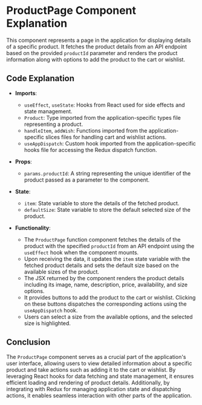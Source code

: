 # ProductPage Component Explanation

This component represents a page in the application for displaying details of a specific product. It fetches the product details from an API endpoint based on the provided `productId` parameter and renders the product information along with options to add the product to the cart or wishlist.

## Code Explanation

- **Imports**:
  - `useEffect`, `useState`: Hooks from React used for side effects and state management.
  - `Product`: Type imported from the application-specific types file representing a product.
  - `handleItem`, `addWish`: Functions imported from the application-specific slices files for handling cart and wishlist actions.
  - `useAppDispatch`: Custom hook imported from the application-specific hooks file for accessing the Redux dispatch function.

- **Props**:
  - `params.productId`: A string representing the unique identifier of the product passed as a parameter to the component.

- **State**:
  - `item`: State variable to store the details of the fetched product.
  - `defaultSize`: State variable to store the default selected size of the product.

- **Functionality**:
  - The `ProductPage` function component fetches the details of the product with the specified `productId` from an API endpoint using the `useEffect` hook when the component mounts.
  - Upon receiving the data, it updates the `item` state variable with the fetched product details and sets the default size based on the available sizes of the product.
  - The JSX returned by the component renders the product details including its image, name, description, price, availability, and size options.
  - It provides buttons to add the product to the cart or wishlist. Clicking on these buttons dispatches the corresponding actions using the `useAppDispatch` hook.
  - Users can select a size from the available options, and the selected size is highlighted.

## Conclusion

The `ProductPage` component serves as a crucial part of the application's user interface, allowing users to view detailed information about a specific product and take actions such as adding it to the cart or wishlist. By leveraging React hooks for data fetching and state management, it ensures efficient loading and rendering of product details. Additionally, by integrating with Redux for managing application state and dispatching actions, it enables seamless interaction with other parts of the application.

